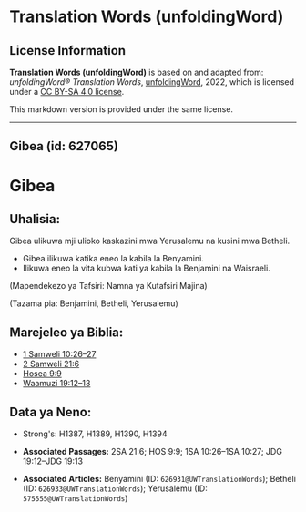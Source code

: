# Translation Words (unfoldingWord)

## License Information

**Translation Words (unfoldingWord)** is based on and adapted from: _unfoldingWord® Translation Words_, [unfoldingWord](https://unfoldingword.org/utw), 2022, which is licensed under a [CC BY-SA 4.0 license](https://creativecommons.org/licenses/by-sa/4.0/legalcode.en).

This markdown version is provided under the same license.



--------------------------------

## Gibea (id: 627065)

Gibea
=====

Uhalisia:
---------

Gibea ulikuwa mji ulioko kaskazini mwa Yerusalemu na kusini mwa Betheli.

* Gibea ilikuwa katika eneo la kabila la Benyamini.
* Ilikuwa eneo la vita kubwa kati ya kabila la Benjamini na Waisraeli.

(Mapendekezo ya Tafsiri: Namna ya Kutafsiri Majina)

(Tazama pia: Benjamini, Betheli, Yerusalemu)

Marejeleo ya Biblia:
--------------------

* [1 Samweli 10:26–27](https://ref.ly/1Sam10:26-1Sam10:27)
* [2 Samweli 21:6](https://ref.ly/2Sam21:6)
* [Hosea 9:9](https://ref.ly/Hos9:9)
* [Waamuzi 19:12–13](https://ref.ly/Judg19:12-Judg19:13)

Data ya Neno:
-------------

* Strong's: H1387, H1389, H1390, H1394

* **Associated Passages:** 2SA 21:6; HOS 9:9; 1SA 10:26–1SA 10:27; JDG 19:12–JDG 19:13
* **Associated Articles:** Benyamini (ID: `626931@UWTranslationWords`); Betheli (ID: `626933@UWTranslationWords`); Yerusalemu (ID: `575555@UWTranslationWords`)

